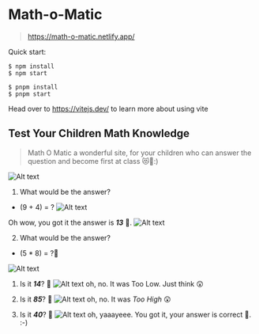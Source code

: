 # Math-o-Matic

> https://math-o-matic.netlify.app/

Quick start:

```
$ npm install
$ npm start
````

```
$ pnpm install
$ pnpm start
````

Head over to https://vitejs.dev/ to learn more about using vite


## Test Your Children Math Knowledge

> Math O Matic a wonderful site, for your children who can answer the question and become first at class 😻💪:)

![Alt text](./images/image.png)

1. What would be the answer? 
  + (9 + 4) = ?
![Alt text](./images/image-2.png)

Oh wow, you got it the answer is **_13_** 🥳.
![Alt text](./images/image-1.png)

2. What would be the answer? 
  +  (5 * 8) = ?🤔

![Alt text](./images/image-3.png)

  1. Is it _**14**_? 🤔
  ![Alt text](./images/image-4.png)
  oh, no. It was Too Low. Just think 😲

  2. Is it _**85**_? 🤔
  ![Alt text](./images/image-5.png)
  oh, no. It was _Too High_ 😲

  3. Is it _**40**_? 🤔
  ![Alt text](./images/image-6.png)
  oh, yaaayeee. You got it, your answer is correct 🥳. :-)



